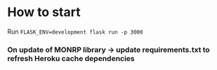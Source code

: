 # How to start

Run `FLASK_ENV=development flask run -p 3000`

### On update of MONRP library -> update requirements.txt to refresh Heroku cache dependencies
